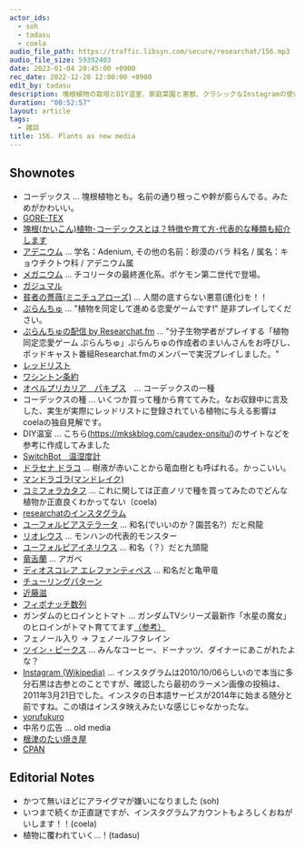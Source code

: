 ```yaml
---
actor_ids:
  - soh
  - tadasu
  - coela
audio_file_path: https://traffic.libsyn.com/secure/researchat/156.mp3 
audio_file_size: 59392403
date: 2023-01-04 20:45:00 +0900
rec_date: 2022-12-28 12:00:00 +0900
edit_by: tadasu
description: 塊根植物の栽培とDIY温室、家庭菜園と害獣、クラシックなInstagramの使い方について話しました。
duration: "00:52:57"
layout: article
tags:
  - 雑談
title: 156. Plants as new media
---
```


## Shownotes
- コーデックス ... 塊根植物とも。名前の通り根っこや幹が膨らんでる。みためがかわいい。
- [GORE-TEX](https://ja.wikipedia.org/wiki/%E3%82%B4%E3%82%A2%E3%83%86%E3%83%83%E3%82%AF%E3%82%B9)
- [塊根(かいこん)植物･コーデックスとは？特徴や育て方･代表的な種類も紹介します](https://plant-mag.com/2020/12/caudex-about.html)
- [アデニウム](https://www.shuminoengei.jp/m-pc/a-page_p_detail/target_plant_code-983) … 学名：Adenium, その他の名前：砂漠のバラ 科名 / 属名：キョウチクトウ科 / アデニウム属 
- [メガニウム](https://zukan.pokemon.co.jp/detail/154) ... チコリータの最終進化系。ポケモン第二世代で登場。
- [ガジュマル](https://ja.wikipedia.org/wiki/%E3%82%AC%E3%82%B8%E3%83%A5%E3%83%9E%E3%83%AB)
- [貧者の薔薇(ミニチュアローズ)](https://w.atwiki.jp/aniwotawiki/pages/43406.html) ... 人間の底すらない悪意(進化)を！！
- [ぷらんちゅ](https://novelgame.jp/games/show/6590) ... "植物を同定して進める恋愛ゲームです!" 是非プレイしてください。
- [ぷらんちゅの配信 by Researchat.fm](https://www.youtube.com/watch?v=d4YMrm3OHfg&ab_channel=Researchatfm) ... "分子生物学者がプレイする「植物同定恋愛ゲーム ぷらんちゅ」ぷらんちゅの作成者のまいんさんをお呼びし、ポッドキャスト番組Researchat.fmのメンバーで実況プレイしました。"
- [レッドリスト](https://www.env.go.jp/nature/kisho/hozen/redlist/index.html)
- [ワシントン条約](https://www.meti.go.jp/policy/external_economy/trade_control/02_exandim/06_washington/index.html)
- [オペルプリカリア　パキプス](http://isladelpescado.com/item/succulents/caudex/operculicarya_pachypus.html)　... コーデックスの一種
- コーデックスの種 ... いくつか買って種から育ててみた。なお収録中に言及した、実生が実際にレッドリストに登録されている植物に与える影響はcoelaの独自見解です。
- DIY温室 ... こちら(https://mkskblog.com/caudex-onsitu/)のサイトなどを参考に作成してみました
- [SwitchBot　温湿度計](https://www.amazon.co.jp/dp/B07L4QNZVF/?tag=researchatf04-22)
- [ドラセナ ドラコ](https://ja.wikipedia.org/wiki/%E3%83%AA%E3%83%A5%E3%82%A6%E3%82%B1%E3%83%84%E3%82%B8%E3%83%A5) ... 樹液が赤いことから竜血樹とも呼ばれる。かっこいい。
- [マンドラゴラ(マンドレイク)](https://ja.wikipedia.org/wiki/%E3%83%9E%E3%83%B3%E3%83%89%E3%83%AC%E3%82%A4%E3%82%AF)
- [コミフォラカタフ](https://en.wikipedia.org/wiki/Commiphora_kataf) ... これに関しては正直ノリで種を買ってみたのでどんな植物か正直良くわかってない（coela)
- [researchatのインスタグラム](https://www.instagram.com/researchat.fm/)
- [ユーフォルビアステラータ](https://en.wikipedia.org/wiki/Euphorbia_stellata) ... 和名(でいいのか？園芸名?）だと飛龍
- [リオレウス](https://www.capcom.co.jp/monsterhunter/world/ps4/sp/ecosystem/01_03.php) ... モンハンの代表的モンスター
- [ユーフォルピアイネリウス](https://war.wikipedia.org/wiki/Euphorbia_inermis) … 和名（？）だと九頭龍
- [竜舌蘭](https://ja.wikipedia.org/wiki/%E3%83%AA%E3%83%A5%E3%82%A6%E3%82%BC%E3%83%84%E3%83%A9%E3%83%B3%E5%B1%9E) ... アガベ
- [ディオスコレア エレファンティペス](https://ja.wikipedia.org/wiki/%E3%82%AD%E3%83%83%E3%82%B3%E3%82%A6%E3%83%AA%E3%83%A5%E3%82%A6) ... 和名だと亀甲竜
- [チューリングパターン](https://ja.wikipedia.org/wiki/%E3%83%81%E3%83%A5%E3%83%BC%E3%83%AA%E3%83%B3%E3%82%B0%E3%83%BB%E3%83%91%E3%82%BF%E3%83%BC%E3%83%B3)
- [近藤滋](https://ja.wikipedia.org/wiki/%E8%BF%91%E8%97%A4%E6%BB%8B)
- [フィボナッチ数列](https://ja.wikipedia.org/wiki/%E3%83%95%E3%82%A3%E3%83%9C%E3%83%8A%E3%83%83%E3%83%81%E6%95%B0)
- ガンダムのヒロインとトマト ... ガンダムTVシリーズ最新作「水星の魔女」のヒロインがトマト育ててます[（参考）](https://g-witch.net/character/2/)
- フェノール入り -> フェノールフタレイン
- [ツイン・ピークス](https://ja.wikipedia.org/wiki/%E3%83%84%E3%82%A4%E3%83%B3%E3%83%BB%E3%83%94%E3%83%BC%E3%82%AF%E3%82%B9) ... みんなコーヒー、ドーナッツ、ダイナーにあこがれたよな？
- [Instagram (Wikipedia)](https://ja.wikipedia.org/wiki/Instagram) ... インスタグラムは2010/10/06らしいので本当に多分石黒は古参とのことですが、確認したら最初のラーメン画像の投稿は、2011年3月21日でした。インスタの日本語サービスが2014年に始まる随分と前ですね。この頃はインスタ映えみたいな感じじゃなかったな。
- [yorufukuro](https://sites.google.com/site/yorufukurou/home-en)
- 中吊り広告 … old media
- [根津のたい焼き屋](https://tabelog.com/tokyo/A1311/A131106/13003570/)
- [CPAN](https://www.cpan.org/)

## Editorial Notes
- かつて無いほどにアライグマが嫌いになりました (soh)
- いつまで続くか正直謎ですが、インスタグラムアカウントもよろしくおねがいします！！(coela)
- 植物に覆われていく...！(tadasu)
